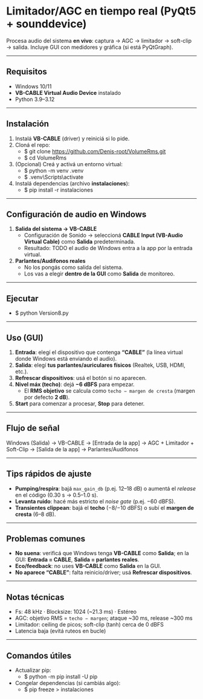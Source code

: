 # Limitador/AGC en tiempo real (PyQt5 + sounddevice)

Procesa audio del sistema **en vivo**: captura → AGC → limitador → soft-clip → salida. Incluye GUI con medidores y gráfica (si está PyQtGraph).

---

## Requisitos
- Windows 10/11
- **VB-CABLE Virtual Audio Device** instalado
- Python 3.9–3.12

---

## Instalación
1. Instalá **VB-CABLE** (driver) y reiniciá si lo pide.
2. Cloná el repo:
   - $ git clone https://github.com/Denis-root/VolumeRms.git
   - $ cd VolumeRms
3. (Opcional) Creá y activá un entorno virtual:
   - $ python -m venv .venv
   - $ .venv\Scripts\activate
4. Instalá dependencias (archivo **instalaciones**):
   - $ pip install -r instalaciones

---

## Configuración de audio en Windows
1. **Salida del sistema → VB-CABLE**
   - Configuración de Sonido → seleccioná **CABLE Input (VB-Audio Virtual Cable)** como **Salida** predeterminada.
   - Resultado: TODO el audio de Windows entra a la app por la entrada virtual.
2. **Parlantes/Audífonos reales**
   - No los pongás como salida del sistema.
   - Los vas a elegir **dentro de la GUI** como **Salida** de monitoreo.

---

## Ejecutar
- $ python Version8.py

---

## Uso (GUI)
1. **Entrada**: elegí el dispositivo que contenga **“CABLE”** (la línea virtual donde Windows está enviando el audio).
2. **Salida**: elegí **tus parlantes/auriculares físicos** (Realtek, USB, HDMI, etc.).
3. **Refrescar dispositivos**: usá el botón si no aparecen.
4. **Nivel máx (techo)**: dejá **−6 dBFS** para empezar.
   - El **RMS objetivo** se calcula como `techo − margen de cresta` (margen por defecto **2 dB**).
5. **Start** para comenzar a procesar, **Stop** para detener.

---

## Flujo de señal
Windows (Salida) → VB-CABLE → [Entrada de la app] → AGC + Limitador + Soft-Clip → [Salida de la app] → Parlantes/Audífonos

---

## Tips rápidos de ajuste
- **Pumping/respira**: bajá `max_gain_db` (p.ej. 12–18 dB) o aumentá el *release* en el código (0.30 s → 0.5–1.0 s).
- **Levanta ruido**: hacé más estricto el *noise gate* (p.ej. −60 dBFS).
- **Transientes clippean**: bajá el **techo** (−8/−10 dBFS) o subí el **margen de cresta** (6–8 dB).

---

## Problemas comunes
- **No suena**: verificá que Windows tenga **VB-CABLE** como **Salida**; en la GUI: **Entrada = CABLE**, **Salida = parlantes reales**.
- **Eco/feedback**: no uses **VB-CABLE** como **Salida** en la GUI.
- **No aparece “CABLE”**: falta reinicio/driver; usá **Refrescar dispositivos**.

---

## Notas técnicas
- Fs: 48 kHz · Blocksize: 1024 (~21.3 ms) · Estéreo
- AGC: objetivo RMS = `techo − margen`; ataque ~30 ms, release ~300 ms
- Limitador: ceiling de picos; soft-clip (tanh) cerca de 0 dBFS
- Latencia baja (evitá ruteos en bucle)

---

## Comandos útiles
- Actualizar pip:
  - $ python -m pip install -U pip
- Congelar dependencias (si cambiás algo):
  - $ pip freeze > instalaciones
